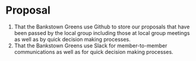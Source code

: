 # Proposal

1. That the Bankstown Greens use Github to store our proposals that have been passed
   by the local group including those at local group meetings as well as by quick
   decision making processes.
2. That the Bankstown Greens use Slack for member-to-member communications as well as
   for quick decision making processes.
